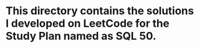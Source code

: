 # This directory contains the solutions I developed on LeetCode for the Study Plan named as **SQL 50**.
